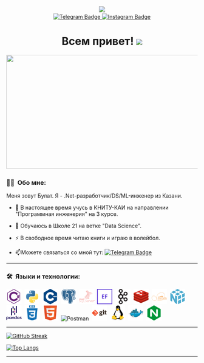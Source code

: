 <div id="header" align="center">
  <img src="https://media.giphy.com/media/v1.Y2lkPWVjZjA1ZTQ3djg4YXNlcGI4Z3Jhc2w2eTE3b21lbzdhNTM1eXp3anV2aG5iMm9rYyZlcD12MV9zdGlja2Vyc19yZWxhdGVkJmN0PXRz/B6wdZEDP2TXRkA83o5/giphy.gif" width="100"/>
</div>
<div id="badges" align="center">
  <a href="t.me/talubarni">
    <img src="https://img.shields.io/badge/Telegram-blue?style=for-the-badge&logo=telegram&logoColor=white" alt="Telegram Badge"/>
  </a>
  <a href="https://www.instagram.com/_talubarni_?igsh=MW91NzJscGxiMHd0NQ==">
    <img src="https://img.shields.io/badge/Instagram-red?style=for-the-badge&logo=instagram&logoColor=white" alt="Instagram Badge"/>
  </a>
</div>
<h1 align="center">Всем привет! <img src="https://media.giphy.com/media/hvRJCLFzcasrR4ia7z/giphy.gif" width="40"></h1>

<div align="center">
  <img src="https://media.giphy.com/media/dWesBcTLavkZuG35MI/giphy.gif" width="600" height="300"/>
</div>

### :woman_technologist: &nbsp;Обо мне:
Меня зовут Булат. Я - .Net-разработчик/DS/ML-инженер из Казани.

- :telescope: В настоящее время учусь в КНИТУ-КАИ на направлении "Программная инженерия" на 3 курсе.

- :seedling: Обучаюсь в Школе 21 на ветке "Data Science".

- :zap: В свободное время читаю книги и играю в волейбол.

- :mailbox:Можете связаться со мной тут: [![Telegram Badge](https://img.shields.io/badge/-kakbar-blue?style=flat&logo=Linkedin&logoColor=white)](t.me/talubarni)

---

### 🛠 &nbsp;Языки и технологии:

<p>
<img src="https://github.com/devicons/devicon/blob/master/icons/csharp/csharp-line.svg" title="C#" alt="C# " width="40" height="40"/>&nbsp;
<img src="https://github.com/devicons/devicon/blob/master/icons/python/python-original.svg" title="Pandas" alt="Pandas " width="40" height="40"/>&nbsp;
<img src="https://github.com/devicons/devicon/blob/master/icons/cplusplus/cplusplus-plain.svg" title="Cplusplus" alt="Cplusplus " width="40" height="40"/>&nbsp;
<img src="https://github.com/devicons/devicon/blob/master/icons/postgresql/postgresql-plain.svg" title="Postgres" alt="Postgres " width="40" height="40"/>&nbsp;
<img src="https://github.com/devicons/devicon/blob/master/icons/microsoftsqlserver/microsoftsqlserver-line-wordmark.svg" title="MsSql" alt="MsSql " width="40" height="40"/>&nbsp;
<img src="https://github.com/devicons/devicon/blob/master/icons/entityframeworkcore/entityframeworkcore-line.svg" title="EF Core" alt="EF Core " width="40" height="40"/>&nbsp;
<img src="https://github.com/devicons/devicon/blob/master/icons/apachekafka/apachekafka-original.svg" title="Kafka" alt="Kafka " width="40" height="40"/>&nbsp;
<img src="https://github.com/devicons/devicon/blob/master/icons/redis/redis-original.svg" title="Redis" alt="Redis " width="40" height="40"/>&nbsp;
<img src="https://github.com/devicons/devicon/blob/master/icons/scikitlearn/scikitlearn-line.svg" title="Sklearn" alt="Sklearn " width="40" height="40"/>&nbsp;
<img src="https://github.com/devicons/devicon/blob/master/icons/numpy/numpy-plain.svg" title="NumPy" alt="NumPy " width="40" height="40"/>&nbsp;
<img src="https://github.com/devicons/devicon/blob/master/icons/pandas/pandas-original-wordmark.svg" title="Pandas" alt="Pandas " width="40" height="40"/>&nbsp;
<img src="https://github.com/devicons/devicon/blob/master/icons/css3/css3-plain-wordmark.svg"  title="CSS3" alt="CSS" width="40" height="40"/>&nbsp;
<img src="https://github.com/devicons/devicon/blob/master/icons/html5/html5-original.svg" title="HTML5" alt="HTML" width="40" height="40"/>&nbsp;
<img src="https://www.vectorlogo.zone/logos/getpostman/getpostman-icon.svg" title="Postman"  alt="Postman" width="40" height="40"/>&nbsp;
<img src="https://github.com/devicons/devicon/blob/master/icons/git/git-original-wordmark.svg" title="Git" **alt="Git" width="40" height="40"/>&nbsp;
<img src="https://github.com/devicons/devicon/blob/master/icons/linux/linux-original.svg" title="Linux" **alt="Linux" width="40" height="40"/>&nbsp;
<img src="https://github.com/devicons/devicon/blob/master/icons/docker/docker-original.svg" title="Docker" **alt="Docker" width="40" height="40"/>&nbsp;
<img src="https://github.com/devicons/devicon/blob/master/icons/nginx/nginx-original.svg" title="Nginx" **alt="Nginx" width="40" height="40"/>&nbsp;
</p>

---
[![GitHub Streak](http://github-readme-streak-stats.herokuapp.com?user=BulatNabi&theme=dark&background=000000)](https://git.io/streak-stats)

[![Top Langs](https://github-readme-stats.vercel.app/api/top-langs/?username=BulatNabi&layout=compact&theme=vision-friendly-dark)](https://github.com/anuraghazra/github-readme-stats)

---
